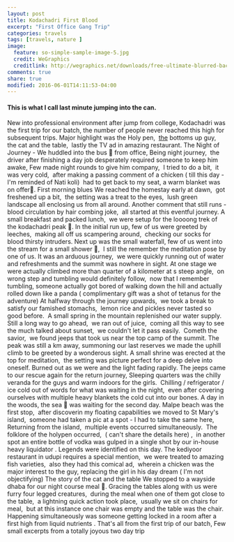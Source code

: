 ```yaml
---
layout: post
title: Kodachadri First Blood
excerpt: "First Office Gang Trip"
categories: travels
tags: [travels, nature ]
image:
  feature: so-simple-sample-image-5.jpg
  credit: WeGraphics
  creditlink: http://wegraphics.net/downloads/free-ultimate-blurred-background-pack/
comments: true
share: true
modified: 2016-06-01T14:11:53-04:00
---
```

[^1]: <http://en.wikipedia.org/wiki/Syntax_highlighting>
#### This is what I call last minute jumping into the can.

New into professional environment after jump from college,
Kodachadri was the first trip for our batch, the number of people never reached this high for subsequent trips.
Major highlight was the Holy pen,  <u>the</u> bottoms up guy, the cat and the table,  lastly the TV ad in amazing restaurant.
The Night of Journey -
We huddled into the bus  from office,
Being night journey,  the driver after finishing a day job desperately required someone to keep him awake,
Few made night rounds to give him company,  I tried to do a bit,  it was very cold,  after making a passing comment of a chicken ( till this day - I'm reminded of Nati koli)  had to get back to my seat, a warm blanket was on offer.
First morning blues
We reached the homestay early at dawn,  got freshened up a bit,  the setting was a treat to the eyes,  lush green landscape all enclosing us from all around.
Another comment that still runs - blood circulation by hair combing joke,  all started at this eventful journey.
A small breakfast and packed lunch,  we were setup for the loooong trek of the kodachadri peak .
In the initial run up, few of us were greeted by leeches,  making all off us scampering around,  checking our socks for blood thirsty intruders.
Next up was the small waterfall, few of us went into the stream for a small shower ,  I still the remember the meditation pose by one of us.
It was an arduous journey,  we were quickly running out of water and refreshments and the summit was nowhere in sight.
At one stage we were actually climbed more than quarter of a kilometer at s steep angle,  on wrong step and tumbling would definitely follow,  now that I remember tumbling, someone actually got bored of walking down the hill and actually rolled down like a panda ( complimentary gift was a shot of tetanus for the adventure)
At halfway through the journey upwards,  we took a break to satisfy our famished stomachs,  lemon rice and pickles never tasted so good before.  A small spring in the mountain replenished our water supply.
Still a long way to go ahead,  we ran out of juice,  coming all this way to see the much talked about sunset,  we couldn't let it pass easily.  Cometh the savior,  we found jeeps that took us near the top camp of the summit.
The peak was still a km away, summoning our last reserves we made the uphill climb to be greeted by a wonderous sight.
A small shrine was erected at the top for meditation,  the setting was picture perfect for a deep delve into oneself.
Burned out as we were and the light fading rapidly. The jeeps came to our rescue again for the return journey,
Sleeping quarters was the chilly veranda for the guys and warm indoors for the girls.  Chilling / refrigerator / ice cold out of words for what was waiting in the night,  even after covering ourselves with multiple heavy blankets the cold cut into our bones.
A day in the woods, the sea  was waiting for the second day.
Malpe beach was the first stop,  after discoverin my floating capabilities we moved to St Mary's island,  someone had taken a pic at a spot - I had to take the same here,
Returning from the island,  multiple events occurred simultaneously.  The folklore of the holypen occurred,  ( can't share the details here) ,  in another spot an entire bottle of vodka was gulped in a single shot by our in-house heavy liquidator . Legends were identified on this day.
The kediyoor restaurant in udupi requires a special mention,  we were treated to amazing fish varieties,  also they had this comical ad,  wherein a chicken was the major interest to the guy, replacing the girl in his day dream ( I'm not objectifying)
The story of the cat and the table
We stopped to a wayside dhaba for our night course meal .
Gracing the tables along with us were furry four legged creatures,  during the meal when one of them got close to the table,  a lightning quick action took place,  usually we sit on chairs for meal,  but at this instance one chair was empty and the table was the chair.  Happening simultaneously was someone getting locked in a room after a first high from liquid nutrients .
That's all from the first trip of our batch,
Few small excerpts from a totally joyous two day trip

